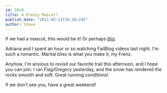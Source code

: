 ```yaml
---
id: 5810
title: A Frenzy Mascot?
publish_date: "2011-02-11T16:18:29Z"
author: Steve
---
```

If we had a mascot, this would be it! Or perhaps [this](http://www.youtube.com/watch?v=LK0Njz6Ma3Q&hd=1).

Adriana and I spent an hour or so watching FailBlog videos last night. I'm such a romantic. Marital bliss is what you make it, my Frenz.

Anyhow, I'm anxious to revisit our favorite trail this afternoon, and I hope you can join. I ran Flag/Gregory yesterday, and the snow has rendered the rocks smooth and soft. Great running conditions!

If we don't see you, have a great weekend!
